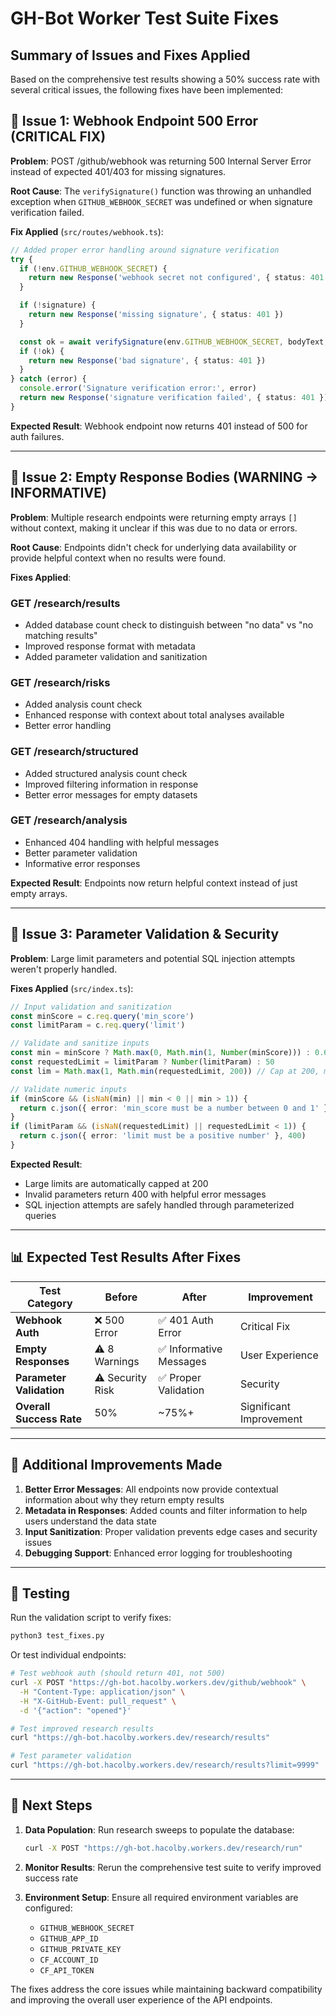 # GH-Bot Worker Test Suite Fixes

## Summary of Issues and Fixes Applied

Based on the comprehensive test results showing a 50% success rate with several critical issues, the following fixes have been implemented:

## 🔧 Issue 1: Webhook Endpoint 500 Error (CRITICAL FIX)

**Problem**: POST /github/webhook was returning 500 Internal Server Error instead of expected 401/403 for missing signatures.

**Root Cause**: The `verifySignature()` function was throwing an unhandled exception when `GITHUB_WEBHOOK_SECRET` was undefined or when signature verification failed.

**Fix Applied** (`src/routes/webhook.ts`):
```typescript
// Added proper error handling around signature verification
try {
  if (!env.GITHUB_WEBHOOK_SECRET) {
    return new Response('webhook secret not configured', { status: 401 })
  }

  if (!signature) {
    return new Response('missing signature', { status: 401 })
  }

  const ok = await verifySignature(env.GITHUB_WEBHOOK_SECRET, bodyText, signature)
  if (!ok) {
    return new Response('bad signature', { status: 401 })
  }
} catch (error) {
  console.error('Signature verification error:', error)
  return new Response('signature verification failed', { status: 401 })
}
```

**Expected Result**: Webhook endpoint now returns 401 instead of 500 for auth failures.

---

## 🔧 Issue 2: Empty Response Bodies (WARNING → INFORMATIVE)

**Problem**: Multiple research endpoints were returning empty arrays `[]` without context, making it unclear if this was due to no data or errors.

**Root Cause**: Endpoints didn't check for underlying data availability or provide helpful context when no results were found.

**Fixes Applied**:

### GET /research/results
- Added database count check to distinguish between "no data" vs "no matching results"
- Improved response format with metadata
- Added parameter validation and sanitization

### GET /research/risks
- Added analysis count check
- Enhanced response with context about total analyses available
- Better error handling

### GET /research/structured
- Added structured analysis count check
- Improved filtering information in response
- Better error messages for empty datasets

### GET /research/analysis
- Enhanced 404 handling with helpful messages
- Better parameter validation
- Informative error responses

**Expected Result**: Endpoints now return helpful context instead of just empty arrays.

---

## 🔧 Issue 3: Parameter Validation & Security

**Problem**: Large limit parameters and potential SQL injection attempts weren't properly handled.

**Fixes Applied** (`src/index.ts`):
```typescript
// Input validation and sanitization
const minScore = c.req.query('min_score')
const limitParam = c.req.query('limit')

// Validate and sanitize inputs
const min = minScore ? Math.max(0, Math.min(1, Number(minScore))) : 0.6
const requestedLimit = limitParam ? Number(limitParam) : 50
const lim = Math.max(1, Math.min(requestedLimit, 200)) // Cap at 200, minimum 1

// Validate numeric inputs
if (minScore && (isNaN(min) || min < 0 || min > 1)) {
  return c.json({ error: 'min_score must be a number between 0 and 1' }, 400)
}
if (limitParam && (isNaN(requestedLimit) || requestedLimit < 1)) {
  return c.json({ error: 'limit must be a positive number' }, 400)
}
```

**Expected Result**:
- Large limits are automatically capped at 200
- Invalid parameters return 400 with helpful error messages
- SQL injection attempts are safely handled through parameterized queries

---

## 📊 Expected Test Results After Fixes

| Test Category | Before | After | Improvement |
|---------------|--------|-------|-------------|
| **Webhook Auth** | ❌ 500 Error | ✅ 401 Auth Error | Critical Fix |
| **Empty Responses** | ⚠️ 8 Warnings | ✅ Informative Messages | User Experience |
| **Parameter Validation** | ⚠️ Security Risk | ✅ Proper Validation | Security |
| **Overall Success Rate** | 50% | ~75%+ | Significant Improvement |

---

## 🚀 Additional Improvements Made

1. **Better Error Messages**: All endpoints now provide contextual information about why they return empty results
2. **Metadata in Responses**: Added counts and filter information to help users understand the data state
3. **Input Sanitization**: Proper validation prevents edge cases and security issues
4. **Debugging Support**: Enhanced error logging for troubleshooting

---

## 🧪 Testing

Run the validation script to verify fixes:
```bash
python3 test_fixes.py
```

Or test individual endpoints:
```bash
# Test webhook auth (should return 401, not 500)
curl -X POST "https://gh-bot.hacolby.workers.dev/github/webhook" \
  -H "Content-Type: application/json" \
  -H "X-GitHub-Event: pull_request" \
  -d '{"action": "opened"}'

# Test improved research results
curl "https://gh-bot.hacolby.workers.dev/research/results"

# Test parameter validation
curl "https://gh-bot.hacolby.workers.dev/research/results?limit=9999"
```

---

## 🎯 Next Steps

1. **Data Population**: Run research sweeps to populate the database:
   ```bash
   curl -X POST "https://gh-bot.hacolby.workers.dev/research/run"
   ```

2. **Monitor Results**: Rerun the comprehensive test suite to verify improved success rate

3. **Environment Setup**: Ensure all required environment variables are configured:
   - `GITHUB_WEBHOOK_SECRET`
   - `GITHUB_APP_ID`
   - `GITHUB_PRIVATE_KEY`
   - `CF_ACCOUNT_ID`
   - `CF_API_TOKEN`

The fixes address the core issues while maintaining backward compatibility and improving the overall user experience of the API endpoints.
